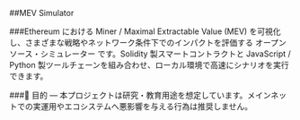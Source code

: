 ##MEV Simulator

###Ethereum における Miner / Maximal Extractable Value (MEV) を可視化し、さまざまな戦略やネットワーク条件下でのインパクトを評価する オープンソース・シミュレーター です。Solidity 製スマートコントラクトと JavaScript / Python 製ツールチェーンを組み合わせ、ローカル環境で高速にシナリオを実行できます。

###📢 目的 — 本プロジェクトは研究・教育用途を想定しています。メインネットでの実運用やエコシステムへ悪影響を与える行為は推奨しません。
